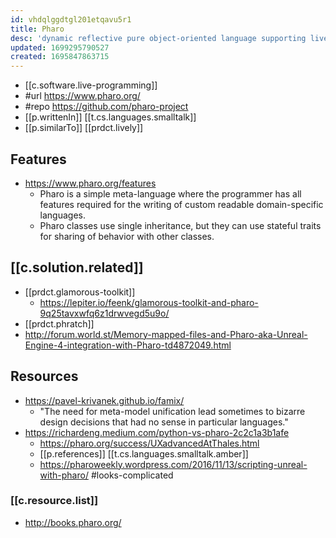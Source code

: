 ```yaml
---
id: vhdqlggdtgl201etqavu5r1
title: Pharo
desc: 'dynamic reflective pure object-oriented language supporting live programming inspired by Smalltalk'
updated: 1699295790527
created: 1695847863715
---
```


- [[c.software.live-programming]]
- #url https://www.pharo.org/
- #repo https://github.com/pharo-project
- [[p.writtenIn]] [[t.cs.languages.smalltalk]]
- [[p.similarTo]] [[prdct.lively]]

## Features

- https://www.pharo.org/features
  - Pharo is a simple meta-language where the programmer has all features required for the writing of custom readable domain-specific languages.
  - Pharo classes use single inheritance, but they can use stateful traits for sharing of behavior with other classes.

## [[c.solution.related]]

- [[prdct.glamorous-toolkit]]
  - https://lepiter.io/feenk/glamorous-toolkit-and-pharo-9q25tavxwfq6z1drwvegd5u9o/
- [[prdct.phratch]]
- http://forum.world.st/Memory-mapped-files-and-Pharo-aka-Unreal-Engine-4-integration-with-Pharo-td4872049.html

## Resources

- https://pavel-krivanek.github.io/famix/
  - "The need for meta-model unification lead sometimes to bizarre design decisions that had no sense in particular languages."
- https://richardeng.medium.com/python-vs-pharo-2c2c1a3b1afe
  - https://pharo.org/success/UXadvancedAtThales.html
  - [[p.references]] [[t.cs.languages.smalltalk.amber]]
  - https://pharoweekly.wordpress.com/2016/11/13/scripting-unreal-with-pharo/ #looks-complicated


### [[c.resource.list]]

- http://books.pharo.org/
